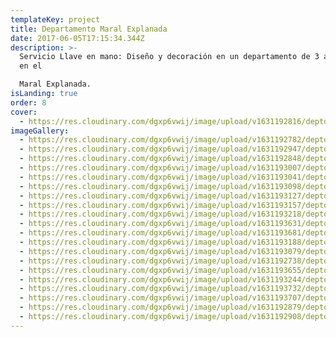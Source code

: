 ```yaml
---
templateKey: project
title: Departamento Maral Explanada
date: 2017-06-05T17:15:34.344Z
description: >-
  Servicio Llave en mano: Diseño y decoración en un departamento de 3 ambientes
  en el

  Maral Explanada.
isLanding: true
order: 8
cover:
  - https://res.cloudinary.com/dgxp6vwij/image/upload/v1631192816/deptoMaralExplanada/deptoMaralExplanada-3_tjl3wm.jpg
imageGallery:
  - https://res.cloudinary.com/dgxp6vwij/image/upload/v1631192782/deptoMaralExplanada/deptoMaralExplanada-2_hytkc3.jpg
  - https://res.cloudinary.com/dgxp6vwij/image/upload/v1631192947/deptoMaralExplanada/deptoMaralExplanada-7_da2ucf.jpg
  - https://res.cloudinary.com/dgxp6vwij/image/upload/v1631192848/deptoMaralExplanada/deptoMaralExplanada-4_vvh4mw.jpg
  - https://res.cloudinary.com/dgxp6vwij/image/upload/v1631193007/deptoMaralExplanada/deptoMaralExplanada-9_fo4gx6.jpg
  - https://res.cloudinary.com/dgxp6vwij/image/upload/v1631193041/deptoMaralExplanada/deptoMaralExplanada-10_h9asyn.jpg
  - https://res.cloudinary.com/dgxp6vwij/image/upload/v1631193098/deptoMaralExplanada/deptoMaralExplanada-12_p0f3ef.jpg
  - https://res.cloudinary.com/dgxp6vwij/image/upload/v1631193127/deptoMaralExplanada/deptoMaralExplanada-13_unnomo.jpg
  - https://res.cloudinary.com/dgxp6vwij/image/upload/v1631193157/deptoMaralExplanada/deptoMaralExplanada-14_poe4h5.jpg
  - https://res.cloudinary.com/dgxp6vwij/image/upload/v1631193218/deptoMaralExplanada/deptoMaralExplanada-16_slnh29.jpg
  - https://res.cloudinary.com/dgxp6vwij/image/upload/v1631193631/deptoMaralExplanada/deptoMaralExplanada-19_wiys18.jpg
  - https://res.cloudinary.com/dgxp6vwij/image/upload/v1631193681/deptoMaralExplanada/deptoMaralExplanada-21_g1xg7k.jpg
  - https://res.cloudinary.com/dgxp6vwij/image/upload/v1631193188/deptoMaralExplanada/deptoMaralExplanada-15_legoci.jpg
  - https://res.cloudinary.com/dgxp6vwij/image/upload/v1631193079/deptoMaralExplanada/deptoMaralExplanada-11_a1whlt.jpg
  - https://res.cloudinary.com/dgxp6vwij/image/upload/v1631192738/deptoMaralExplanada/deptoMaralExplanada-1_ysc2dm.jpg
  - https://res.cloudinary.com/dgxp6vwij/image/upload/v1631193655/deptoMaralExplanada/deptoMaralExplanada-20_pxtvaq.jpg
  - https://res.cloudinary.com/dgxp6vwij/image/upload/v1631193244/deptoMaralExplanada/deptoMaralExplanada-17_ryxq4y.jpg
  - https://res.cloudinary.com/dgxp6vwij/image/upload/v1631193732/deptoMaralExplanada/deptoMaralExplanada-23_ivt9nq.jpg
  - https://res.cloudinary.com/dgxp6vwij/image/upload/v1631193707/deptoMaralExplanada/deptoMaralExplanada-22_rujg3z.jpg
  - https://res.cloudinary.com/dgxp6vwij/image/upload/v1631192879/deptoMaralExplanada/deptoMaralExplanada-5_mdnkeu.jpg
  - https://res.cloudinary.com/dgxp6vwij/image/upload/v1631192908/deptoMaralExplanada/deptoMaralExplanada-6_m7pmqb.jpg
---
```

